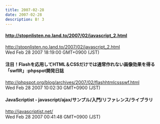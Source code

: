 ```yaml
---
title: 2007-02-28
date: 2007-02-28
description: B! 3
---
```


#### http://stopnlisten.no.land.to/2007/02/javascript_2.html
http://stopnlisten.no.land.to/2007/02/javascript_2.html<br>
Wed Feb 28 2007 18:19:00 GMT+0900 (JST)<br>


#### 注目！Flashを応用してHTML＆CSSだけでは通常作れない画像効果を得る「swfIR」:phpspot開発日誌
http://phpspot.org/blog/archives/2007/02/flashhtmlcssswf.html<br>
Wed Feb 28 2007 10:02:30 GMT+0900 (JST)<br>


#### JavaScriptist - javascript/ajax/サンプル/入門/リファレンス/ライブラリ
http://javascriptist.net/<br>
Wed Feb 28 2007 00:41:48 GMT+0900 (JST)<br>


